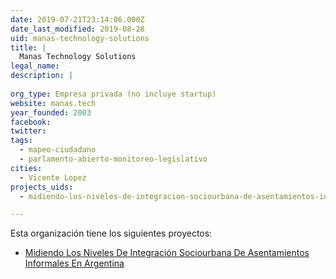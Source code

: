 ```yaml
---
date: 2019-07-21T23:14:06.000Z
date_last_modified: 2019-08-28
uid: manas-technology-solutions
title: |
  Manas Technology Solutions
legal_name: 
description: |
  
org_type: Empresa privada (no incluye startup)
website: manas.tech
year_founded: 2003
facebook: 
twitter: 
tags:
  - mapeo-ciudadano
  - parlamento-abierto-monitoreo-legislativo
cities: 
  - Vicente Lopez
projects_uids:
  - midiendo-los-niveles-de-integracion-sociourbana-de-asentamientos-informales-en-argentina

---
```


Esta organización tiene los siguientes proyectos:

- [Midiendo Los Niveles De Integración Sociourbana De Asentamientos Informales En Argentina](/proyectos/midiendo-los-niveles-de-integracion-sociourbana-de-asentamientos-informales-en-argentina)
